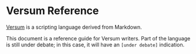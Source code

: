 # Versum Reference

[Versum](/versum/README.md) is a scripting language derived from Markdown.

This document is a reference guide for Versum writers. Part of the language is still under debate; in this case, it will have an `[under debate]` indication.
